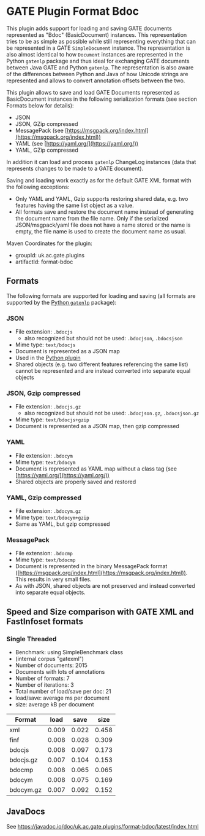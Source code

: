 # GATE Plugin Format Bdoc

This plugin adds support for loading and saving GATE documents represented as "Bdoc" (BasicDocument) instances. 
This representation tries to be as simple as possible while still representing everything that can be 
represented in a GATE `SimpleDocument` instance. The representation is also almost identical to how 
`Document` instances are represented in the Python `gatenlp` package and thus ideal for exchanging GATE 
documents between Java GATE and Python `gatenlp`. The representation is also aware of the differences between
Python and Java of how Unicode strings are represented and allows to convert annotation offsets between 
the two. 


This plugin allows to save and load GATE Documents represented as BasicDocument instances in the following serialization formats (see section Formats below for details):

* JSON
* JSON, GZip compressed
* MessagePack (see [https://msgpack.org/index.html](https://msgpack.org/index.html))
* YAML (see [https://yaml.org/](https://yaml.org/))
* YAML, GZip compressed

In addition it can load and process `gatenlp` ChangeLog instances (data that represents changes to be made to a GATE document).

Saving and loading work exactly as for the default GATE XML format with the following exceptions:

* Only YAML and YAML, Gzip supports restoring shared data, e.g. two features having the same list object as a value.
* All formats save and restore the document name instead of generating the document name from the file name. Only if the serialized JSON/msgpack/yaml file does not have a name stored or the name is empty, the file name is used to create the document name as usual. 

Maven Coordinates for the plugin:
* groupId: uk.ac.gate.plugins
* artifactId: format-bdoc

## Formats

The following formats are supported for loading and saving (all formats are supported by the [Python `gatenlp`](https://gatenlp.github.io/python-gatenlp/) package):

### JSON

* File extension: `.bdocjs`
  * also recognized but should not be used: `.bdocjson`, `.bdocsjson`
* Mime type: `text/bdocjs` 
* Document is represented as a JSON map
* Used in the [Python plugin](http://gatenlp.github.io/gateplugin-Python/)
* Shared objects (e.g. two different features referencing the same list) cannot be represented and are instead converted into separate equal objects

### JSON, Gzip compressed

* File extension:  `.bdocjs.gz` 
  * also recognized but should not be used: `.bdocjson.gz`, `.bdocsjson.gz`
* Mime type: `text/bdocjs+gzip` 
* Document is represented as a JSON map, then gzip compressed

### YAML

* File extension: `.bdocym`
* Mime type: `text/bdocym`
* Document is represented as YAML map without a class tag (see [https://yaml.org/](https://yaml.org/))
* Shared objects are properly saved and restored

### YAML, Gzip compressed

* File extension: `.bdocym.gz`
* Mime type: `text/bdocym+gzip`
* Same as YAML, but gzip compressed

### MessagePack

* File extension: `.bdocmp`
* Mime type: `text/bdocmp`
* Document is represented in the binary MessagePack format ([https://msgpack.org/index.html](https://msgpack.org/index.html)). This results in very small files. 
* As with JSON, shared objects are not preserved and instead converted into separate equal objects. 


## Speed and Size comparison with GATE XML and FastInfoset formats

### Single Threaded 

* Benchmark: using SimpleBenchmark class
* (internal corpus "gatexml")
* Number of documents: 2015
* Documents with lots of annotations
* Number of formats: 7
* Number of iterations: 3
* Total number of load/save per doc: 21
* load/save: average ms per document
* size: average kB per document

| Format | load | save | size | 
| ------ | ---- | ---- | ---- | 
| xml | 0.009 | 0.022 | 0.458 |
| finf | 0.008 | 0.028 | 0.309 |
| bdocjs | 0.008 | 0.097 | 0.173 |
| bdocjs.gz | 0.007 | 0.104 | 0.153 |
| bdocmp | 0.008 | 0.065 | 0.065 |
| bdocym | 0.008 | 0.075 | 0.169 |
| bdocym.gz | 0.007 | 0.092 | 0.152 |

## JavaDocs

See https://javadoc.io/doc/uk.ac.gate.plugins/format-bdoc/latest/index.html

